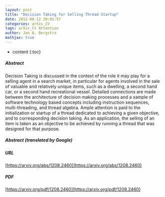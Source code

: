 ```yaml
---
layout: post
title: "Decision Taking for Selling Thread Startup"
date: 2012-08-12 20:01:57
categories: arXiv_CV
tags: arXiv_CV Attention
author: Jan A. Bergstra
mathjax: true
---
```


* content
{:toc}

##### Abstract
Decision Taking is discussed in the context of the role it may play for a selling agent in a search market, in particular for agents involved in the sale of valuable and relatively unique items, such as a dwelling, a second hand car, or a second hand recreational vessel. Detailed connections are made between the architecture of decision making processes and a sample of software technology based concepts including instruction sequences, multi-threading, and thread algebra. Ample attention is paid to the initialization or startup of a thread dedicated to achieving a given objective, and to corresponding decision taking. As an application, the selling of an item is taken as an objective to be achieved by running a thread that was designed for that purpose.

##### Abstract (translated by Google)


##### URL
[https://arxiv.org/abs/1208.2460](https://arxiv.org/abs/1208.2460)

##### PDF
[https://arxiv.org/pdf/1208.2460](https://arxiv.org/pdf/1208.2460)

